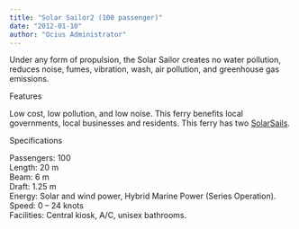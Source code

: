 ```yaml
---
title: "Solar Sailor2 (100 passenger)"
date: "2012-01-10"
author: "Ocius Administrator"
---
```


Under any form of propulsion, the Solar Sailor creates no water pollution, reduces noise, fumes, vibration, wash, air pollution, and greenhouse gas emissions.

Features

Low cost, low pollution, and low noise. This ferry benefits local governments, local businesses and residents. This ferry has two [SolarSails](../hybrid-marine-power-technology/solarsails "SolarSails").

Specifications

Passengers: 100  
Length: 20 m  
Beam: 6 m  
Draft: 1.25 m  
Energy: Solar and wind power, Hybrid Marine Power (Series Operation).  
Speed: 0 – 24 knots  
Facilities: Central kiosk, A/C, unisex bathrooms.
